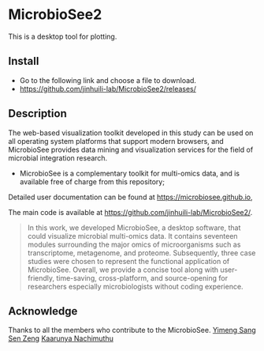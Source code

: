 # MicrobioSee2
This is a desktop tool for plotting.
## Install
- Go to the following link and choose a file to download.
- https://github.com/jinhuili-lab/MicrobioSee2/releases/
## Description
The web-based visualization toolkit developed in this study can be used on all operating system platforms that support modern browsers, and MicrobioSee provides data mining and visualization services for the field of microbial integration research.

- MicrobioSee is a complementary toolkit for multi-omics data, and is available free of charge from this repository;

Detailed user documentation can be found at https://microbiosee.github.io,

The main code is available at https://github.com/jinhuili-lab/MicrobioSee2/.

>In this work, we developed MicrobioSee, a desktop software, that could visualize microbial multi-omics data. It contains seventeen modules surrounding the major omics of microorganisms such as transcriptome, metagenome, and proteome. Subsequently, three case studies were chosen to represent the functional application of MicrobioSee. Overall, we provide a concise tool along with user-friendly, time-saving, cross-platform, and source-opening for researchers especially microbiologists without coding experience.


## Acknowledge
Thanks to all the members who contribute to the MicrobioSee.
[Yimeng Sang](https://github.com/wanqiangdehuoguo)
[Sen Zeng]()
[Kaarunya Nachimuthu](https://github.com/kaarunyanachimuthu)
